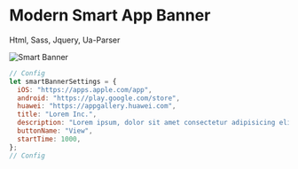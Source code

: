 # Modern Smart App Banner

Html, Sass, Jquery, Ua-Parser

![Smart Banner](https://i.imgur.com/AMkZkgs.jpg)
    
```js
// Config
let smartBannerSettings = {
  iOS: "https://apps.apple.com/app",
  android: "https://play.google.com/store",
  huawei: "https://appgallery.huawei.com",
  title: "Lorem Inc.",
  description: "Lorem ipsum, dolor sit amet consectetur adipisicing elit.",
  buttonName: "View",
  startTime: 1000,
};
// Config
```
